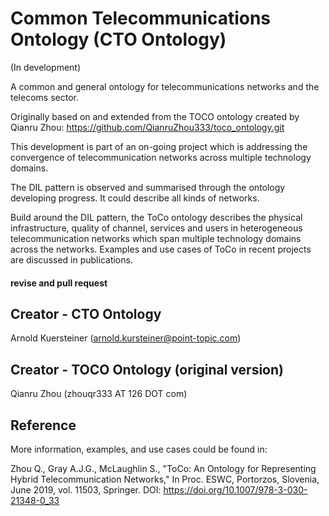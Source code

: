 # Common Telecommunications Ontology (CTO Ontology)
(In development)

A common and general ontology for telecommunications networks and the telecoms sector. 

Originally based on and extended from the TOCO ontology created by Qianru Zhou: https://github.com/QianruZhou333/toco_ontology.git

This development is part of an on-going project which is addressing the convergence of telecommunication networks across multiple technology domains. 

The DIL pattern is observed and summarised through the ontology developing progress. It could describe all kinds of networks. 

Build around the DIL pattern, the ToCo ontology describes the physical infrastructure, quality of channel, services and users in heterogeneous telecommunication networks which span multiple technology domains across the networks. Examples and use cases of ToCo in recent projects are discussed in publications.

####  revise and pull request

## Creator - CTO Ontology
Arnold Kuersteiner (arnold.kursteiner@point-topic.com)

## Creator - TOCO Ontology (original version)
Qianru Zhou (zhouqr333 AT 126 DOT com)

## Reference
More information, examples, and use cases could be found in:

Zhou Q., Gray A.J.G., McLaughlin S., "ToCo: An Ontology for Representing Hybrid Telecommunication Networks," In Proc. ESWC, Portorzos, Slovenia, June 2019, vol. 11503, Springer. DOI: https://doi.org/10.1007/978-3-030-21348-0_33 
